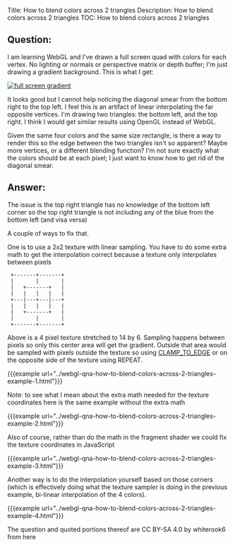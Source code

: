 Title: How to blend colors across 2 triangles
Description: How to blend colors across 2 triangles
TOC: How to blend colors across 2 triangles

## Question:

I am learning WebGL and I've drawn a full screen quad with colors for each vertex. No lighting or normals or perspective matrix or depth buffer; I'm just drawing a gradient background. This is what I get:

[![full screen gradient][1]][1]

It looks good but I cannot help noticing the diagonal smear from the bottom right to the top left. I feel this is an artifact of linear interpolating the far opposite vertices. I'm drawing two triangles: the bottom left, and the top right. I think I would get similar results using OpenGL instead of WebGL.

Given the same four colors and the same size rectangle, is there a way to render this so the edge between the two triangles isn't so apparent? Maybe more vertices, or a different blending function? I'm not sure exactly what the colors should be at each pixel; I just want to know how to get rid of the diagonal smear.


  [1]: https://i.stack.imgur.com/6oOgx.png

## Answer:

The issue is the top right triangle has no knowledge of the bottom left corner so the top right triangle is not including any of the blue from the bottom left (and visa versa)

A couple of ways to fix that. 

One is to use a 2x2 texture with linear sampling. You have to do some extra math to get the interpolation correct because a texture only interpolates between pixels

```
 +-------+-------+
 |       |       |
 |   +-------+   |
 |   |   |   |   |
 +---|---+---|---+
 |   |   |   |   |
 |   +-------+   |
 |       |       |
 +-------+-------+
```

Above is a 4 pixel texture stretched to 14 by 6. Sampling happens between pixels so only this center area will get the gradient. Outside that area would be sampled with pixels outside the texture so using [CLAMP_TO_EDGE](https://webglfundamentals.org/webgl/lessons/webgl-3d-textures.html) or on the opposite side of the texture using REPEAT.

{{{example url="../webgl-qna-how-to-blend-colors-across-2-triangles-example-1.html"}}}

Note: to see what I mean about the extra math needed for the texture coordinates here is the same example without the extra math

{{{example url="../webgl-qna-how-to-blend-colors-across-2-triangles-example-2.html"}}}

Also of course, rather than do the math in the fragment shader we could fix the texture coordinates in JavaScript

{{{example url="../webgl-qna-how-to-blend-colors-across-2-triangles-example-3.html"}}}

Another way is to do the interpolation yourself based on those corners (which is effectively doing what the texture sampler is doing in the previous example, bi-linear interpolation of the 4 colors).

{{{example url="../webgl-qna-how-to-blend-colors-across-2-triangles-example-4.html"}}}



<div class="so">
  <div>The question and quoted portions thereof are 
    CC BY-SA 4.0 by
    <a data-href="https://stackoverflow.com/users/977524">whiterook6</a>
    from
    <a data-href="https://stackoverflow.com/questions/60212615">here</a>
  </div>
</div>
